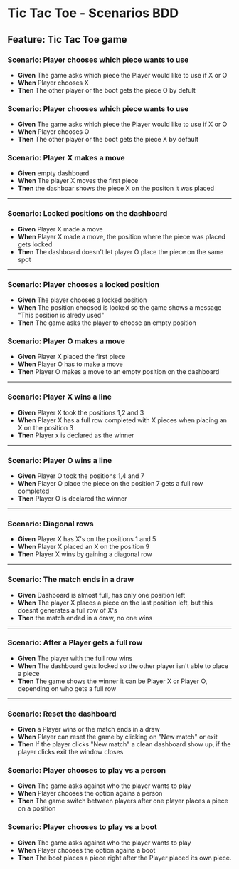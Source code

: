 # Tic Tac Toe - Scenarios BDD

## Feature:  Tic Tac Toe game

### Scenario: Player chooses which piece wants to use
- **Given**  The game asks which piece the Player would like to use if X or O
- **When** Player chooses X
- **Then** The other player or the boot gets the piece O by defult


### Scenario: Player chooses which piece wants to use
- **Given**  The game asks which piece the Player would like to use if X or O
- **When** Player chooses O
- **Then** The other player or the boot gets the piece X by default


### Scenario: Player X makes a move
- **Given** empty dashboard
- **When**   The player X moves the first piece
- **Then** the dashboar shows the piece X on the positon it was placed

---
### Scenario: Locked positions on the dashboard
- **Given** Player X made a move
- **When** Player X made a move, the position where the piece was placed gets locked 
- **Then** The dashboard doesn't let player O place the piece on the same spot

---
### Scenario: Player chooses a locked position
- **Given**  The player chooses a locked position
- **When** The position choosed is locked so the game shows a message "This position is alredy used"
- **Then** The game asks the player to choose an empty position

### Scenario: Player O makes a move
- **Given** Player X placed the first piece 
- **When** Player O has to make a move  
- **Then** Player O makes a move to an empty position on the dashboard
---

### Scenario: Player X wins a line 
- **Given** Player X took the positions 1,2 and 3  
- **When** Player X has a full row completed with X pieces when placing an X on the position 3
- **Then** Player x is declared as the winner 

---

### Scenario: Player O wins a line
- **Given** Player O took the positions 1,4 and 7 
- **When**   Player O place the piece on the position 7 gets a full row completed
- **Then**  Player O is declared the winner

---

### Scenario: Diagonal rows 
- **Given** Player X has X's on the positions 1 and 5  
- **When** Player X placed an X on the position 9  
- **Then** Player X wins by gaining a diagonal row

---

### Scenario: The match ends in a draw
- **Given** Dashboard is almost full, has only one position left  
- **When** The player X places a piece on the last position left, but this doesnt generates a full row of X's  
- **Then** the match ended in a draw, no one wins

---

### Scenario: After a Player gets a full row
- **Given**  The player with the full row wins  
- **When** The dashboard gets locked so the other player isn't able to place a piece 
- **Then** The game shows the winner it can be Player X or Player O, depending on who gets a full row

---

### Scenario: Reset the dashboard
- **Given** a Player wins or the match ends in a draw  
- **When** Player can reset the game by clicking on "New match" or exit
- **Then** If the player clicks "New match" a clean dashboard show up, if the player clicks exit the window closes 

### Scenario: Player chooses to play vs a person
- **Given** The game asks against who the player wants to play  
- **When** Player chooses the option agains a person
- **Then**  The game switch between players after one player places a piece on a position

### Scenario: Player chooses to play vs a boot
- **Given**  The game asks against who the player wants to play 
- **When** Player chooses the option agains a boot
- **Then** The boot places a piece right after the Player placed its own piece.



